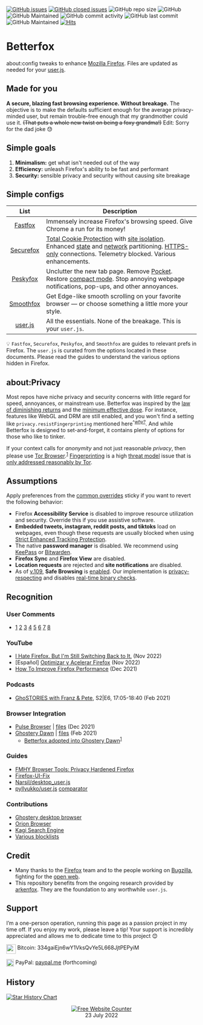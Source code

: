 [![GitHub issues](https://img.shields.io/github/issues/yokoffing/BetterFox)](https://github.com/yokoffing/Better-Fox/issues)
[![GitHub closed issues](https://badgen.net/github/closed-issues/yokoffing/Betterfox?color=green)](https://github.com/yokoffing/Betterfox/issues?q=is%3Aissue+is%3Aclosed)
![GitHub repo size](https://img.shields.io/github/repo-size/yokoffing/Betterfox)
![GitHub](https://img.shields.io/github/license/yokoffing/Betterfox?color=blue)
![GitHub Maintained](https://img.shields.io/badge/Open%20Source-Yes-green)
![GitHub commit activity](https://img.shields.io/github/commit-activity/y/yokoffing/Betterfox)
![GitHub last commit](https://img.shields.io/github/last-commit/yokoffing/Betterfox)
![GitHub Maintained](https://img.shields.io/badge/maintained-yes-green)
[![Hits](https://hits.seeyoufarm.com/api/count/incr/badge.svg?url=https%3A%2F%2Fgithub.com%2Fyokoffing%2FBetter-Fox&count_bg=%2379C83D&title_bg=%23555555&icon=&icon_color=%23E7E7E7&title=hits&edge_flat=false)](https://hits.seeyoufarm.com)

# Betterfox
about:config tweaks to enhance [Mozilla Firefox](https://www.mozilla.org/en-US/firefox/new/ "Firefox Homepage"). Files are updated as needed for your [user.js](http://kb.mozillazine.org/User.js_file).


## Made for you
**A secure, blazing fast browsing experience. Without breakage.** The objective is to make the defaults sufficient enough for the average privacy-minded user, but remain trouble-free enough that my grandmother could use it. <strike>(That puts a whole new twist on being a foxy grandma!)</strike> Edit: Sorry for the dad joke 😓


## Simple goals
1) **Minimalism:** get what isn't needed out of the way
2) **Efficiency:** unleash Firefox's ability to be fast and performant
3) **Security:** sensible privacy and security without causing site breakage


## Simple configs

| List      | Description |
|:---------:|-------------|
| [Fastfox](https://github.com/yokoffing/Betterfox/blob/master/Fastfox.js)   | Immensely increase Firefox's browsing speed. Give Chrome a run for its money!|
| [Securefox](https://github.com/yokoffing/Betterfox/blob/master/Securefox.js) | [Total Cookie Protection](https://blog.mozilla.org/security/2021/02/23/total-cookie-protection/) with [site isolation](https://blog.mozilla.org/security/2021/05/18/introducing-site-isolation-in-firefox/). Enhanced [state](https://developer.mozilla.org/en-US/docs/Web/Privacy/State_Partitioning) and [network](https://blog.mozilla.org/security/2021/01/26/supercookie-protections/) partitioning. [HTTPS-only](https://blog.mozilla.org/security/2020/11/17/firefox-83-introduces-https-only-mode/) connections. Telemetry blocked. Various enhancements. |
| [Peskyfox](https://github.com/yokoffing/Betterfox/blob/master/Peskyfox.js)  | Unclutter the new tab page. Remove [Pocket](https://support.mozilla.org/en-US/kb/what-pocket). Restore [compact mode](https://support.mozilla.org/en-US/kb/compact-mode-workaround-firefox). Stop annoying webpage notifications, pop-ups, and other annoyances. |
| [Smoothfox](https://github.com/yokoffing/Betterfox/blob/master/Smoothfox.js) | Get Edge-like smooth scrolling on your favorite browser — or choose something a little more your style. |
| [user.js](https://github.com/yokoffing/Betterfox/blob/master/user.js) | All the essentials. None of the breakage. This is your `user.js`. |

:bulb: `Fastfox`, `Securefox`, `Peskyfox`, and `Smoothfox` are guides to relevant prefs in Firefox. The `user.js` is curated from the options located in these documents. Please read the guides to understand the various options hidden in Firefox.

## about:Privacy
Most repos have niche privacy and security concerns with little regard for speed, annoyances, or mainstream use. Betterfox was inspired by the [law of diminishing returns](https://pmctraining.com/site/wp-content/uploads/2018/04/Law-of-Diminishing-Returns-CHART.png) and the [minimum effective dose](https://medium.com/the-mission/less-is-more-the-minimum-effective-dose-e6d56625931e). For instance, features like WebGL and DRM are still enabled, and you won't find a setting like `privacy.resistFingerprinting` mentioned here<sup>^[*why?*](https://old.reddit.com/r/firefox/comments/wuqpgi/are_there_any_aboutconfig_tweaks_to_get_smooth/ile3whx/?context=3)</sup>. And while Betterfox is designed to set-and-forget, it contains plenty of options for those who like to tinker.

If your context calls for _anonymity_ and not just reasonable _privacy_, then please use [Tor Browser](https://www.torproject.org).<sup>[1](https://youtu.be/5NrbdO4yWek?t=4334)</sup> [Fingerprinting](https://smartframe.io/blog/browser-fingerprinting-everything-you-need-to-know/) is a high [threat model](https://thenewoil.org/threatmodel.html) issue that is [only addressed reasonably by Tor](https://github.com/arkenfox/user.js/wiki/3.3-Overrides-%5BTo-RFP-or-Not%5D).

## Assumptions
Apply preferences from the [common overrides](https://github.com/yokoffing/Betterfox/issues/87) sticky if you want to revert the following behavior:
* Firefox **Accessibility Service** is disabled to improve resource utilization and security. Override this if you use assistive software.
* **Embedded tweets, instagram, reddit posts, and tiktoks** load on webpages, even though these requests are usually blocked when using [Strict Enhanced Tracking Protection](https://support.mozilla.org/en-US/kb/enhanced-tracking-protection-firefox-desktop#w_strict-enhanced-tracking-protection).
* The native **password manager** is disabled. We recommend using [KeePass](https://addons.mozilla.org/en-US/firefox/addon/keepassxc-browser/) or [Bitwarden](https://addons.mozilla.org/en-US/firefox/addon/bitwarden-password-manager/).
* **Firefox Sync** and **Firefox View** are disabled.
* **Location requests** are rejected and **site notifications** are disabled.
* As of [v.109](https://github.com/yokoffing/Betterfox/releases/tag/109.0), **Safe Browsing** is [enabled](https://support.mozilla.org/en-US/kb/how-does-phishing-and-malware-protection-work). Our implementation is [privacy-respecting](https://github.com/yokoffing/Betterfox/blob/6ff8f586c21abf516d70302ce184a0976ad09779/Securefox.js#L1017-L1028) and disables [real-time binary checks](https://github.com/yokoffing/Betterfox/blob/6ff8f586c21abf516d70302ce184a0976ad09779/Securefox.js#L1062). 

## Recognition

### User Comments
- [1](https://old.reddit.com/r/firefox/comments/xsw0zt/comment/iqo0dbv/?context=3)
[2](https://old.reddit.com/r/browsers/comments/y7w57n/which_browser_do_you_use_on_your_devices/it30hqi/?context=3)
[3](https://www.troddit.com/r/firefox/comments/z5auzi/firefox_not_properly_usingrecognizing_gpu_poor/iy0kru3)
[4](https://www.troddit.com/r/firefox/comments/z5auzi/firefox_not_properly_usingrecognizing_gpu_poor/iy36hyz)
[5](https://old.reddit.com/r/firefox/comments/1030fri/why_does_firefox_feel_slowchoppy/j2wu4ow/)
[6](https://old.reddit.com/r/pcmasterrace/comments/zwioe1/what_browser_will_you_be_using_in_2023_please/j1wmbxo/)
[7](https://old.reddit.com/r/firefox/comments/zodxzx/performance_optimizations_for_firefox/j0memta/?context=2)
[8](https://old.reddit.com/r/browsers/comments/106qwyk/in_contrast_to_previous_post_what_do_you_like/j3irpx0/?context=2)

### YouTube
* [I Hate Firefox. But I'm Still Switching Back to It.](https://youtu.be/w0SJFED5xK0?t=220) (Nov 2022)
* [Español] [Optimizar y Acelerar Firefox](https://www.youtube.com/watch?v=3XtoONmq5_Q) (Nov 2022) 
* [How To Improve Firefox Performance](https://www.youtube.com/watch?v=N8IOJiOFVEk) (Dec 2021)
    
### Podcasts
* [GhoSTORIES with Franz & Pete](https://anchor.fm/ghostories/episodes/S2E6-We-Talking-Ghostery-Dawn----Again-er0q02/a-a4o5vmh), S2|E6, 17:05-18:40 (Feb 2021)

### Browser Integration
* [Pulse Browser](https://github.com/pulse-browser/browser#%EF%B8%8F-credits) | [files](https://github.com/pulse-browser/browser/tree/alpha/src/browser/app/profile) (Dec 2021)
* [Ghostery Dawn](https://github.com/ghostery/user-agent-desktop#community)  | [files](https://github.com/ghostery/user-agent-desktop/tree/main/brands/ghostery/branding/pref) (Feb 2021)
    * [Betterfox adopted into Ghostery Dawn](https://web.archive.org/web/20210509171835/https://www.ghostery.com/ghostery-dawn-update-more/)<sup>[1](https://web.archive.org/web/20210921114333/https://www.ghostery.com/ghostery-dawn-product-update/)</sup>

### Guides
* [FMHY Browser Tools: Privacy Hardened Firefox](https://www.reddit.com/r/FREEMEDIAHECKYEAH/wiki/storage/#wiki_privacy_hardened_firefox)
* [Firefox-UI-Fix](https://github.com/black7375/Firefox-UI-Fix/wiki/Tips#privacy)
* [Narsil/desktop_user.js](https://git.nixnet.services/Narsil/desktop_user.js#thanks)
* [pyllyukko/user.js](https://github.com/pyllyukko/user.js) [comparator](https://jm42.github.io/compare-user.js/)

### Contributions
* [Ghostery desktop browser](https://github.com/ghostery/user-agent-desktop/issues?q=is%3Apr+is%3Aissue+author%3Ayokoffing+)
* [Orion Browser](https://orionfeedback.org/?author=yokoffing)
* [Kagi Search Engine](https://kagifeedback.org/?author=yokoffing)
* [Various blocklists](https://github.com/yokoffing/filterlists#contributions)

## Credit
* Many thanks to the [Firefox](https://www.mozilla.org/en-US/firefox/new/) team and to the people working on [Bugzilla](https://bugzilla.mozilla.org/home), fighting for the [open web](https://docs.openwebsandbox.org/learn/ows-articles/what-is-the-open-web).
* This repository benefits from the ongoing research provided by [arkenfox](https://github.com/arkenfox/user.js). They are the foundation to any worthwhile `user.js`.

## Support
I’m a one-person operation, running this page as a passion project in my time off. If you enjoy my work, please leave a tip! Your support is incredibly appreciated and allows me to dedicate time to this project :blush:

<img align="top" width="25px" src="https://coekuss.com/quietfox/bitcoin.png"> Bitcoin: 334gaiEjn6wY1VksQvYe5L668JjtPEPyiM

<img align="top" width="20px" src="https://coekuss.com/quietfox/paypal.png"> PayPal: [paypal.me](about:blank) (forthcoming)

## History

[![Star History Chart](https://api.star-history.com/svg?repos=yokoffing/Betterfox&type=Date)](https://star-history.com/#yokoffing/Betterfox&Date)


<div align='center'><a href='https://www.websitecounterfree.com'><img src='https://www.websitecounterfree.com/c.php?d=9&id=19653&s=1' border='0' alt='Free Website Counter'></a><br / >
<div align='center'>23 July 2022</div>
